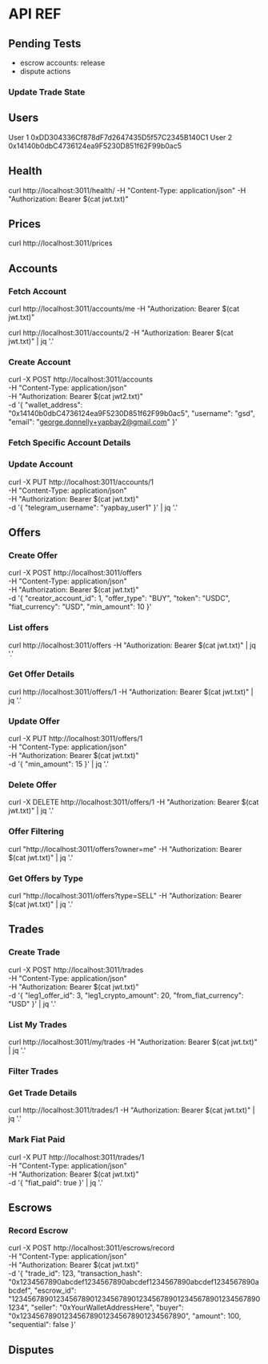 # API REF

## Pending Tests
- escrow accounts: release
- dispute actions

### Update Trade State
## Users
User 1 0xDD304336Cf878dF7d2647435D5f57C2345B140C1
User 2 0x14140b0dbC4736124ea9F5230D851f62F99b0ac5
## Health
curl http://localhost:3011/health/ -H "Content-Type: application/json" -H "Authorization: Bearer $(cat jwt.txt)"
## Prices
curl http://localhost:3011/prices
## Accounts
### Fetch Account
curl http://localhost:3011/accounts/me -H "Authorization: Bearer $(cat jwt.txt)"

curl http://localhost:3011/accounts/2 -H "Authorization: Bearer $(cat jwt.txt)" | jq '.'
### Create Account
curl -X POST http://localhost:3011/accounts \
-H "Content-Type: application/json" \
-H "Authorization: Bearer $(cat jwt2.txt)" \
-d '{
  "wallet_address": "0x14140b0dbC4736124ea9F5230D851f62F99b0ac5",
  "username": "gsd",
  "email": "george.donnelly+yapbay2@gmail.com"
}'
### Fetch Specific Account Details
### Update Account
curl -X PUT http://localhost:3011/accounts/1 \
-H "Content-Type: application/json" \
-H "Authorization: Bearer $(cat jwt.txt)" \
-d '{
  "telegram_username": "yapbay_user1"
}' | jq '.'
## Offers
### Create Offer
curl -X POST http://localhost:3011/offers \
-H "Content-Type: application/json" \
-H "Authorization: Bearer $(cat jwt.txt)" \
-d '{
  "creator_account_id": 1,
  "offer_type": "BUY",
  "token": "USDC",
  "fiat_currency": "USD",
  "min_amount": 10
}'
### List offers
curl http://localhost:3011/offers -H "Authorization: Bearer $(cat jwt.txt)" | jq '.'
### Get Offer Details
curl http://localhost:3011/offers/1 -H "Authorization: Bearer $(cat jwt.txt)" | jq '.'
### Update Offer
curl -X PUT http://localhost:3011/offers/1 \
-H "Content-Type: application/json" \
-H "Authorization: Bearer $(cat jwt.txt)" \
-d '{
  "min_amount": 15
}' | jq '.'
### Delete Offer
curl -X DELETE http://localhost:3011/offers/1 -H "Authorization: Bearer $(cat jwt.txt)" | jq '.'
### Offer Filtering
curl "http://localhost:3011/offers?owner=me" -H "Authorization: Bearer $(cat jwt.txt)" | jq '.'
### Get Offers by Type
curl "http://localhost:3011/offers?type=SELL" -H "Authorization: Bearer $(cat jwt.txt)" | jq '.'
## Trades
### Create Trade
curl -X POST http://localhost:3011/trades \
-H "Content-Type: application/json" \
-H "Authorization: Bearer $(cat jwt.txt)" \
-d '{
"leg1_offer_id": 3,
"leg1_crypto_amount": 20,
"from_fiat_currency": "USD"
}' | jq '.'
### List My Trades
curl http://localhost:3011/my/trades -H "Authorization: Bearer $(cat jwt.txt)" | jq '.'
### Filter Trades
### Get Trade Details
curl http://localhost:3011/trades/1 -H "Authorization: Bearer $(cat jwt.txt)" | jq '.'
### Mark Fiat Paid
curl -X PUT http://localhost:3011/trades/1 \
-H "Content-Type: application/json" \
-H "Authorization: Bearer $(cat jwt.txt)" \
-d '{
  "fiat_paid": true
}' | jq '.'
## Escrows
### Record Escrow
curl -X POST http://localhost:3011/escrows/record \
  -H "Content-Type: application/json" \
  -H "Authorization: Bearer $(cat jwt.txt)" \
  -d '{ 
    "trade_id": 123, 
    "transaction_hash": "0x1234567890abcdef1234567890abcdef1234567890abcdef1234567890abcdef", 
    "escrow_id": "1234567890123456789012345678901234567890123456789012345678901234", 
    "seller": "0xYourWalletAddressHere", 
    "buyer": "0x1234567890123456789012345678901234567890", 
    "amount": 100, 
    "sequential": false 
  }'
## Disputes